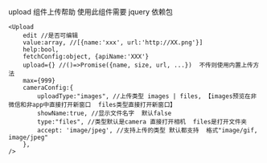 upload 组件上传帮助
使用此组件需要 jquery 依赖包

    <Upload
        edit //是否可编辑
        value:array, //[{name:'xxx', url:'http://XX.png'}]
        help:bool,
        fetchConfig:object, {apiName:'XXX'}
        upload={} //()=>Promise({name, size, url, ...})  不传则使用内置上传方法
        max={999}
        cameraConfig:{
            uploadType:"images", //上传类型 images | files, 【images预览在非微信和非app中直接打开新窗口  files类型直接打开新窗口】
            showName:true, //显示文件名字  默认false
            type:"files", //类型默认是camera 直接打开相机  files是打开文件夹
            accept: 'image/jpeg', //支持上传的类型 默认都支持  格式"image/gif, image/jpeg"
        },
    />
